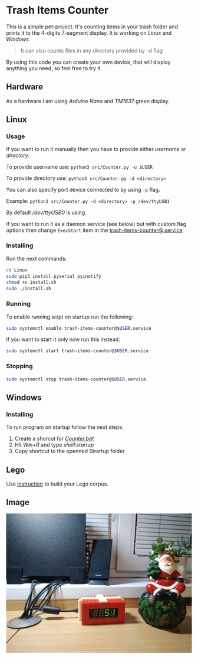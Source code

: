# Trash Items Counter

This is a simple pet-project. It's counting items in your trash folder and prints it to the 4-digits 7-segment display. It is working on *Linux* and *Windows*.

> It can also counts files in any directory provided by -d flag

By using this code you can create your own device, that will display anything you need, so feel free to try it.

## Hardware

As a hardware I am using *Arduino Nano* and *TM1637* green display.

## Linux

### Usage

If you want to run it manually then you have to provide either *username* or *directory*.

To provide username use: `python3 src/Counter.py -u $USER`

To provide directory use: `python3 src/Counter.py -d <directory>`

You can also specify port device connected to by using `-p` flag.

Example: `python3 src/Counter.py -d <directory> -p /dev/ttyUSB1`

By default */dev/ttyUSB0* is using.

If you want to run it as a daemon service (see below) but with custom flag options then change `ExecStart` item in the [trash-items-counter@.service](Linux/trash-items-counter@.service)

### Installing

Run the next commands:

```bash
cd Linux
sudo pip3 install pyserial pyinotify
chmod +x install.sh
sudo ./install.sh
```

### Running

To enable running scipt on startup run the following:

```bash
sudo systemctl enable trash-items-counter@$USER.service
```

If you want to start it only now run this instead:

```bash
sudo systemctl start trash-items-counter@$USER.service
```

### Stopping

```bash
sudo systemctl stop trash-items-counter@$USER.service
```

## Windows

### Installing

To run program on startup follow the next steps:

1. Create a shorcut for *[Counter.bat](Windows/Counter.bat)*
2. Hit *Win+R* and type *shell:startup*
3. Copy shortcut to the openned Strartup folder

## Lego

Use [instruction](Lego/instruction.html) to build your Lego corpus.

## Image

![](Corpus.jpg)
